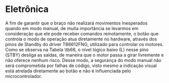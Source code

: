 # Eletrônica

A fim de garantir que o braço não realizará movimentos inesperados quando em modo manual, de muita importância se levarmos em consideração que ele pode receber comandos remotamente, o botão que controla o modo de operação atua diretamente no hardware, através dos pinos de Standby do driver TB6612FNG, utilizado para controlar os motores. Como se observa na Tabela \tb66, o nível lógico baixo (L) nesse pino (STBY) desliga as saídas, de maneira que o motor passa a girar livremente e não oferece nenhum risco. Desse modo, a segurança do modo manual não será comprometida por falhas de código, visto mesmo a indicação visual está atrelada diretamente ao botão e não é influenciada pelo microcontrolador.

